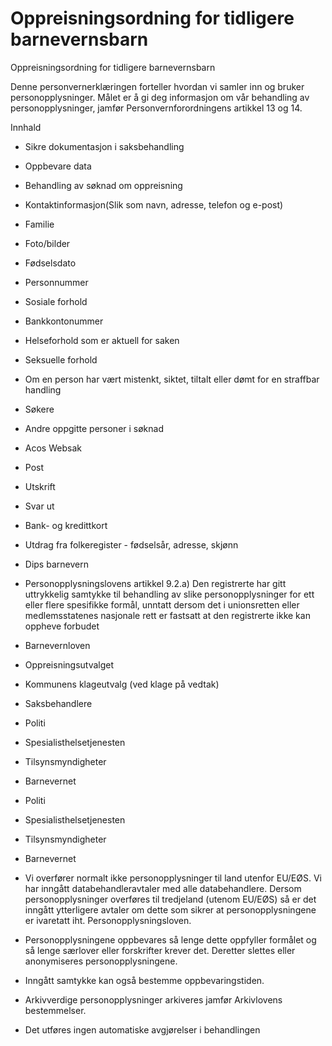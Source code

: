 # Oppreisningsordning for tidligere barnevernsbarn

Oppreisningsordning for tidligere barnevernsbarn

  

Denne personvernerklæringen forteller hvordan vi samler inn og bruker personopplysninger. Målet er å gi deg informasjon om vår behandling av personopplysninger, jamfør Personvernforordningens artikkel 13 og 14.

  

Innhald

*   Sikre dokumentasjon i saksbehandling  
    
*   Oppbevare data  
    
*   Behandling av søknad om oppreisning  
    
*   Kontaktinformasjon(Slik som navn, adresse, telefon og e-post)  
    
*   Familie  
    
*   Foto/bilder  
    
*   Fødselsdato  
    
*   Personnummer  
    
*   Sosiale forhold  
    
*   Bankkontonummer  
    
*   Helseforhold som er aktuell for saken  
    
*   Seksuelle forhold  
    
*   Om en person har vært mistenkt, siktet, tiltalt eller dømt for en straffbar handling  
    
*   Søkere  
    
*   Andre oppgitte personer i søknad  
    
*   Acos Websak  
    
*   Post  
    
*   Utskrift  
    
*   Svar ut  
    
*   Bank- og kredittkort  
    
*   Utdrag fra folkeregister - fødselsår, adresse, skjønn  
    
*   Dips barnevern  
    
*   Personopplysningslovens artikkel 9.2.a) Den registrerte har gitt uttrykkelig samtykke til behandling av slike personopplysninger for ett eller flere spesifikke formål, unntatt dersom det i unionsretten eller medlemsstatenes nasjonale rett er fastsatt at den registrerte ikke kan oppheve forbudet  
    
*   Barnevernloven  
    
*   Oppreisningsutvalget  
    
*   Kommunens klageutvalg (ved klage på vedtak)  
    
*   Saksbehandlere  
    
*   Politi  
    
*   Spesialisthelsetjenesten  
    
*   Tilsynsmyndigheter  
    
*   Barnevernet  
    
*   Politi  
    
*   Spesialisthelsetjenesten  
    
*   Tilsynsmyndigheter  
    
*   Barnevernet  
    
*   Vi overfører normalt ikke personopplysninger til land utenfor EU/EØS. Vi har inngått databehandleravtaler med alle databehandlere. Dersom personopplysninger overføres til tredjeland (utenom EU/EØS) så er det inngått ytterligere avtaler om dette som sikrer at personopplysningene er ivaretatt iht. Personopplysningsloven.  
    
*   Personopplysningene oppbevares så lenge dette oppfyller formålet og så lenge særlover eller forskrifter krever det. Deretter slettes eller anonymiseres personopplysningene.  
    
*   Inngått samtykke kan også bestemme oppbevaringstiden.  
    
*   Arkivverdige personopplysninger arkiveres jamfør Arkivlovens bestemmelser.  
    
*   Det utføres ingen automatiske avgjørelser i behandlingen